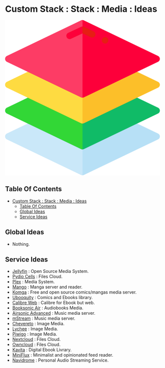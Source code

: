 # Custom Stack : Stack : Media : Ideas

![Icon](../../../icon.png)

## Table Of Contents

- [Custom Stack : Stack : Media : Ideas](#custom-stack--stack--media--ideas)
  - [Table Of Contents](#table-of-contents)
  - [Global Ideas](#global-ideas)
  - [Service Ideas](#service-ideas)

## Global Ideas

- Nothing.

## Service Ideas

- [Jellyfin](https://jellyfin.org/) : Open Source Media System.
- [Pydio Cells](https://pydio.com/) : Files Cloud.
- [Plex](https://www.plex.tv/) : Media System.
- [Mango](https://github.com/getmango/Mango) : Manga server and reader.
- [Komga](https://komga.org/) : Free and open source comics/mangas media server.
- [Ubooquity](https://vaemendis.net/ubooquity/) : Comics and Ebooks library.
- [Calibre Web](https://github.com/janeczku/calibre-web) : Calibre for Ebook but web.
- [Booksonic Air](http://booksonic.org/) : Audiobooks Media.
- [Airsonic Advanced](https://github.com/airsonic-advanced/airsonic-advanced) : Music media server.
- [mStream](https://mstream.io/) : Music media server.
- [Chevereto](https://github.com/rodber/chevereto-free) : Image Media.
- [Lychee](https://lycheeorg.github.io/) : Image Media.
- [Piwigo](http://piwigo.org/) : Image Media.
- [Nextcloud](https://nextcloud.com/) : Files Cloud.
- [Owncloud](https://owncloud.com/) : Files Cloud.
- [Kavita](https://www.kavitareader.com/) : Digital Ebook Livrary.
- [MiniFlux](https://miniflux.app/) : Minimalist and opinionated feed reader.
- [Navidrome](https://www.navidrome.org/) : Personal Audio Streaming Service.
